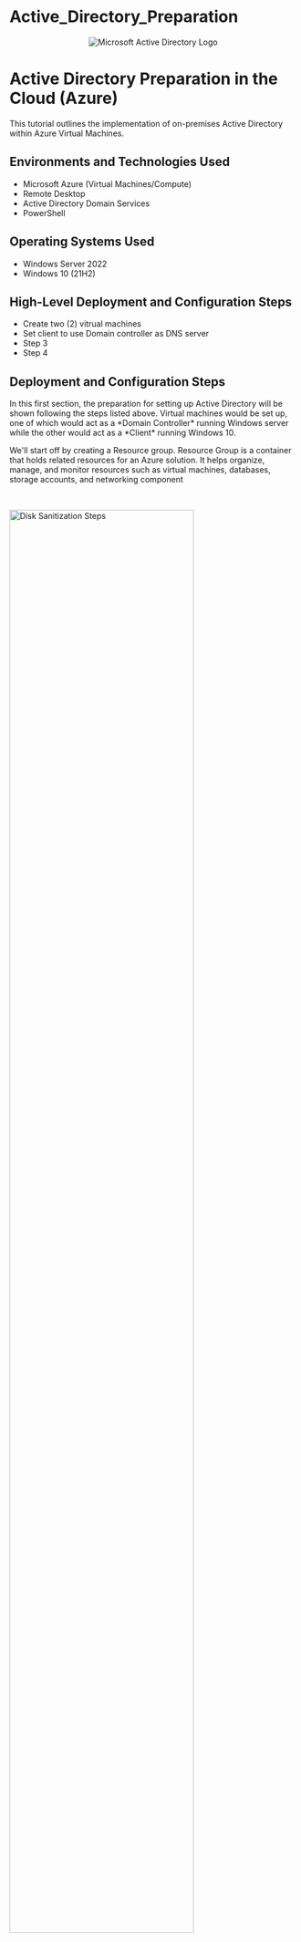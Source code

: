 # Active_Directory_Preparation

<p align="center">
<img src="https://i.imgur.com/dD3HdHo.jpeg" alt="Microsoft Active Directory Logo"/>
</p>

<h1>Active Directory Preparation in the Cloud (Azure)</h1>
This tutorial outlines the implementation of on-premises Active Directory within Azure Virtual Machines.<br />


<h2>Environments and Technologies Used</h2>

- Microsoft Azure (Virtual Machines/Compute)
- Remote Desktop
- Active Directory Domain Services
- PowerShell

<h2>Operating Systems Used </h2>

- Windows Server 2022
- Windows 10 (21H2)

<h2>High-Level Deployment and Configuration Steps</h2>

- Create two (2) vitrual machines
- Set client to use Domain controller as DNS server
- Step 3
- Step 4

<h2>Deployment and Configuration Steps</h2>

<p>
In this first section, the preparation for setting up Active Directory will be shown following the steps listed above. Virtual machines would be set up, one of which would act as a *Domain Controller* running Windows server while the other would act as a *Client* running Windows 10.<br /> 

We'll start off by creating a Resource group.  Resource Group is a container that holds related resources for an Azure solution. It helps organize, manage, and monitor resources such as virtual machines, databases, storage accounts, and networking component
</p>
<br />
<p>
<img src="https://i.imgur.com/qwgqJOD.png" height="80%" width="80%" alt="Disk Sanitization Steps"/>
</p> 
<p>
Next, we'll create a Virtual Network. Once it is created, we'll move on to creating the virtual machines. <br /> A Virtual Network is a foundational networking service that enables secure communication between Azure resources, the internet, and on-premises networks. It is similar to a traditional network in an on-premises data center but provides the scalability and flexibility of the cloud.
<br />

<p>
<img src="https://i.imgur.com/ia58fYB.png" height="80%" width="80%" alt="Disk Sanitization Steps"/>
</p>
<p>
We will have two(2) virtual machines(VM) created for this project. The first VM will serve a the Domain Controller(DC) while the other will serve as the client. 
<br /><br /> A Domain Controller (DC) is a server in a Windows Server Active Directory (AD) environment that manages network security, authentication, and access control. It is responsible for authenticating and authorizing users and computers in a domain by handling login requests, enforcing security policies, and managing user accounts.
<br /> <br /> FIRST VIRTUAL MACHINE<br />
Name: DC-1<br />
Operating System: Windows (Windows Server 2022 Datacenter Azure Edition)
<br />
SECOND VIRTUAL MACHINE(VM)<br />
Name: client 1<br />
Operating System: Windows (Windows 10 Pro) <br />

To create a virtual machine, navigate to "Virtual Machines", choose the Resource group,  name the VM, select the region, select the image (base operating system), select the size (to support the workload to be run), set the username and password(this will be needed later to remotely connect to the VM). On the networking page, make sure the Virtual network created earlier is selected. Click "Review+Create" and then "Create".
Repeat the same process to create both Virtual machines.  
</p>
<br />

<p>
<img src="https://i.imgur.com/2cdkZFq.png" height="80%" width="80%" alt="Disk Sanitization Steps"/>
</p>
<p>
<br /><br /> Now we have the virtual machines running, the Domain Controller's NIC(network Interface card) Private IP address would be set to static. The reason for this is to ensure network stability, reliability and proper Active Directory functionality. A Domain controller provides essential services like DNS, DHCP, and authentication. If its IP address changes dynamically (via DHCP), clients and other servers may lose connection, leading to authentication failures. A static IP ensures that all devices and applications can consistently find the DC. 
<br /><br /> Click on dc-1 > "Networking" > "Network settings" > Newtork Interface/IP config > ipconfig1 > Allocation to be STATIC
</p>
<br />

<p>
<img src="https://i.imgur.com/EFpnj7L.png" height="80%" width="80%" alt="Disk Sanitization Steps"/>
</p>
<br />

<p>
Next, login into the VM's through "REMOTE DESKTOP CONNECTION". Look in the search tab on your computer. We'll take the Public IP addresses for each VM and login in remotely. <br />
We'll login into the VM: dc-1, using its public IP address. Input the username and password that was set when creating the VM. (NOTE: To input username and password, click on "More choices" and "Use a different account")
</p>
<br />

<p>
<img src="https://i.imgur.com/r7er6us.png" height="80%" width="80%" alt="Disk Sanitization Steps"/>
</p>
<br />
<p>
<img src="https://i.imgur.com/6i60hEm.png" height="80%" width="80%" alt="Disk Sanitization Steps"/>
</p>
<br /><br />

<p>
Now we'll set client-1's DNS settings to DC-1's Private IP address.<br />

Active Directory uses DNS to locate Domain Controllers(DC) and other directory services. The reason for setting client-1's DNS settings to private IP of DC-1 is to prevent failure in authentication and access to domain resources. To explain this better, when a VM(client-1) joins the domain, it needs to use the DC's DNS rather than the Virtual network's DNS server, which in this case would be Azure. <br /> 

Take the IP address of DC-1, navigate to "client-1" > network settings > "Network interface/ipconfig" > "DNS servers" > select "Custom" and input the ip address
</p>
<br />

<p>
<img src="https://i.imgur.com/tTpI7Bu.png" height="80%" width="80%" alt="Disk Sanitization Steps"/>
</p>
<br /><br />
